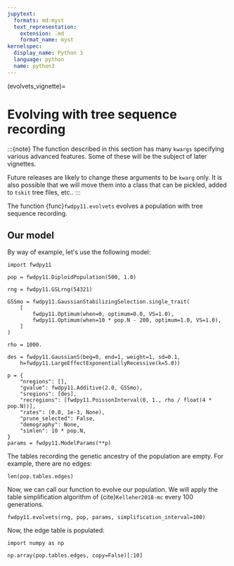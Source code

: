 ```yaml
---
jupytext:
  formats: md:myst
  text_representation:
    extension: .md
    format_name: myst
kernelspec:
  display_name: Python 3
  language: python
  name: python3
---
```


(evolvets_vignette)=

# Evolving with tree sequence recording

:::{note}
The function described in this section has many `kwargs` specifying various advanced features.
Some of these will be the subject of later vignettes.

Future releases are likely to change these arguments to be `kwarg` only.
It is also possible that we will move them into a class that can be pickled, added to `tskit` tree files, etc..
:::

The function {func}`fwdpy11.evolvets` evolves a population with tree sequence recording.

## Our model

By way of example, let's use the following model:

```{code-cell}
import fwdpy11

pop = fwdpy11.DiploidPopulation(500, 1.0)

rng = fwdpy11.GSLrng(54321)

GSSmo = fwdpy11.GaussianStabilizingSelection.single_trait(
    [
        fwdpy11.Optimum(when=0, optimum=0.0, VS=1.0),
        fwdpy11.Optimum(when=10 * pop.N - 200, optimum=1.0, VS=1.0),
    ]
)

rho = 1000.

des = fwdpy11.GaussianS(beg=0, end=1, weight=1, sd=0.1,
    h=fwdpy11.LargeEffectExponentiallyRecessive(k=5.0))

p = {
    "nregions": [],
    "gvalue": fwdpy11.Additive(2.0, GSSmo),
    "sregions": [des],
    "recregions": [fwdpy11.PoissonInterval(0, 1., rho / float(4 * pop.N))],
    "rates": (0.0, 1e-3, None),
    "prune_selected": False,
    "demography": None,
    "simlen": 10 * pop.N,
}
params = fwdpy11.ModelParams(**p)
```

The tables recording the genetic ancestry of the population are empty.
For example, there are no edges:

```{code-cell}
len(pop.tables.edges)
```

Now, we can call our function to evolve our population.
We will apply the table simplification algorithm of {cite}`Kelleher2018-mc` every 100 generations.

```{code-cell}
fwdpy11.evolvets(rng, pop, params, simplification_interval=100) 
```

Now, the edge table is populated:

```{code-cell}
import numpy as np

np.array(pop.tables.edges, copy=False)[:10]
```


